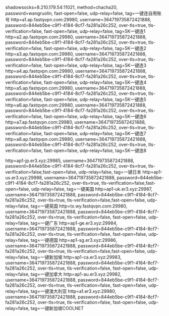 shadowsocks=8.210.179.54:11021, method=chacha20, password=wangruolin, fast-open=false, udp-relay=false, tag=一键连自用账号
http=a1.ap.fastqvpn.com:29980, username=364719735872421888, password=844eb5be-c9f1-4184-8cf7-fa281a26c252, over-tls=true, tls-verification=false, fast-open=false, udp-relay=false, tag=5K一键连1
http=a2.ap.fastqvpn.com:29980, username=364719735872421888, password=844eb5be-c9f1-4184-8cf7-fa281a26c252, over-tls=true, tls-verification=false, fast-open=false, udp-relay=false, tag=5K一键连2
http=a3.ap.fastqvpn.com:29980, username=364719735872421888, password=844eb5be-c9f1-4184-8cf7-fa281a26c252, over-tls=true, tls-verification=false, fast-open=false, udp-relay=false, tag=5K一键连3
http=a4.ap.fastqvpn.com:29980, username=364719735872421888, password=844eb5be-c9f1-4184-8cf7-fa281a26c252, over-tls=true, tls-verification=false, fast-open=false, udp-relay=false, tag=5K一键连4
http=a5.ap.fastqvpn.com:29980, username=364719735872421888, password=844eb5be-c9f1-4184-8cf7-fa281a26c252, over-tls=true, tls-verification=false, fast-open=false, udp-relay=false, tag=5K一键连5
http=a6.ap.fastqvpn.com:29980, username=364719735872421888, password=844eb5be-c9f1-4184-8cf7-fa281a26c252, over-tls=true, tls-verification=false, fast-open=false, udp-relay=false, tag=5K一键连6
http=a7.ap.fastqvpn.com:29980, username=364719735872421888, password=844eb5be-c9f1-4184-8cf7-fa281a26c252, over-tls=true, tls-verification=false, fast-open=false, udp-relay=false, tag=5K一键连7
http=a8.ap.fastqvpn.com:29980, username=364719735872421888, password=844eb5be-c9f1-4184-8cf7-fa281a26c252, over-tls=true, tls-verification=false, fast-open=false, udp-relay=false, tag=5K一键连8

http=ap1-jp.er3.xyz:29985, username=364719735872421888, password=844eb5be-c9f1-4184-8cf7-fa281a26c252, over-tls=true, tls-verification=false,fast-open=false, udp-relay=false, tag=一键日本
http=ap1-us.er3.xyz:29988, username=364719735872421888, password=844eb5be-c9f1-4184-8cf7-fa281a26c252, over-tls=true, tls-verification=false,fast-open=false, udp-relay=false, tag=一键美国
http=ap1-uk.er3.xyz:29987, username=364719735872421888, password=844eb5be-c9f1-4184-8cf7-fa281a26c252, over-tls=true, tls-verification=false,fast-open=false, udp-relay=false, tag=一键英国
http=tx.wy.fastqvpn.com:29980, username=364719735872421888, password=844eb5be-c9f1-4184-8cf7-fa281a26c252, over-tls=true, tls-verification=false, fast-open=false, udp-relay=false, tag=一键广东
http=ap1-ge.er3.xyz:29984, username=364719735872421888, password=844eb5be-c9f1-4184-8cf7-fa281a26c252, over-tls=true, tls-verification=false, fast-open=false, udp-relay=false, tag=一键德国
http=ap1-sg.er3.xyz:29986, username=364719735872421888, password=844eb5be-c9f1-4184-8cf7-fa281a26c252, over-tls=true, tls-verification=false,fast-open=false, udp-relay=false, tag=一键新加坡
http=ap1-ca.er3.xyz:29983, username=364719735872421888, password=844eb5be-c9f1-4184-8cf7-fa281a26c252, over-tls=true, tls-verification=false, fast-open=false, udp-relay=false, tag=一键加拿大
http=ap1-au.er3.xyz:29982, username=364719735872421888, password=844eb5be-c9f1-4184-8cf7-fa281a26c252, over-tls=true, tls-verification=false, fast-open=false, udp-relay=false, tag=一键澳大利亚
http=a1.er3.xyz:29980, username=364719735872421888, password=844eb5be-c9f1-4184-8cf7-fa281a26c252, over-tls=true, tls-verification=false, fast-open=false, udp-relay=false, tag=一键新加坡COOLNET

